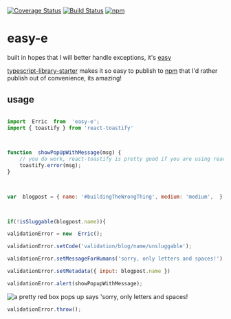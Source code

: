 [![Coverage Status](https://coveralls.io/repos/github/johnstonmatt/easy-e/badge.svg?branch=master)](https://coveralls.io/github/johnstonmatt/easy-e?branch=master)
[![Build Status](https://travis-ci.org/johnstonmatt/easy-e.svg?branch=master)](https://travis-ci.org/johnstonmatt/easy-e)
[![npm](https://img.shields.io/npm/v/easy-e.svg)](https://npmjs.com/package/easy-e)



# easy-e

built in hopes that I will better handle exceptions, it's [easy](https://johnstonmatt.github.io/easy-e)

  

[typescript-library-starter](https://) makes it so easy to publish to [npm](https://npmjs.com/easy-e) that I'd rather publish out of convenience, its amazing!

  

## usage

```javascript

import  Erric  from  'easy-e';
import { toastify } from 'react-toastify'

  

function  showPopUpWithMessage(msg) {
    // you do work, react-toastify is pretty good if you are using react, example:
    toastify.error(msg);
}

  

var  blogpost = { name: '#buildingTheWrongThing', medium: 'medium',  }

  

if(!isSluggable(blogpost.name)){

validationError = new  Erric();

validationError.setCode('validation/blog/name/unsluggable');

validationError.setMessageForHumans('sorry, only letters and spaces!');

validationError.setMetadata({ input: blogpost.name })

validationError.alert(showPopupWithMessage);
```
![[a  pretty  red  box pops up says  'sorry, only letters and spaces!](http://serveon.site/ez.gif)](http://serveon.site/ez.gif)
```javascript
validationError.throw();
```